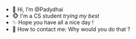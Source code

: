 - 👋 Hi, I’m @Padydhai
- 🐵️ I'm a CS student *trying my best*
- ✨️ Hope you have all a nice day !
- 📱️ How to contact me: Why would you do that ?

<!---
Padydhai/Padydhai is a ✨ special ✨ repository because its `README.md` (this file) appears on your GitHub profile.
You can click the Preview link to take a look at your changes.
--->
